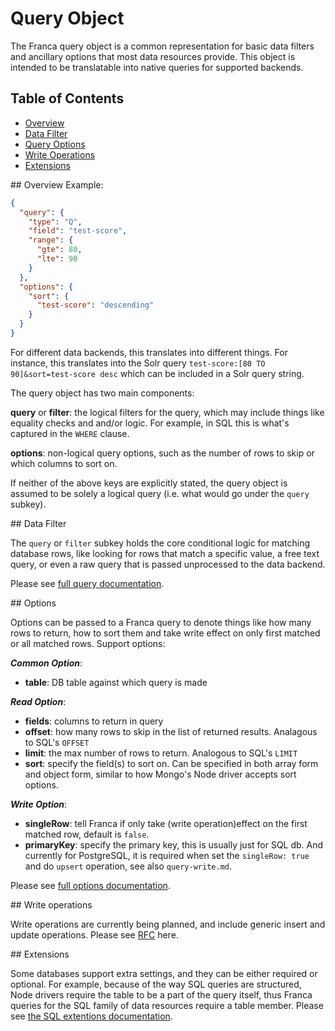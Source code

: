 # Query Object

The Franca query object is a common representation for basic data filters and ancillary options that most data resources provide. This object is intended to be translatable into native queries for supported backends.

## Table of Contents
* [Overview](#overview)
* [Data Filter](#query)
* [Query Options](#options)
* [Write Operations](#write)
* [Extensions](#extensions)

<a name="overview"/>
## Overview
Example:

```json
{
  "query": {
    "type": "Q",
    "field": "test-score",
    "range": {
      "gte": 80,
      "lte": 90
    }
  },
  "options": {
    "sort": {
      "test-score": "descending"
    }
  }
}
```

For different data backends, this translates into different things. For instance, this translates into the Solr query ```test-score:[80 TO 90]&sort=test-score desc``` which can be included in a Solr query string.

The query object has two main components:

**query** or **filter**: the logical filters for the query, which may include things like equality checks and and/or logic. For example, in SQL this is what's captured in the ```WHERE``` clause.

**options**: non-logical query options, such as the number of rows to skip or which columns to sort on.

If neither of the above keys are explicitly stated, the query object is assumed to be solely a logical query (i.e. what would go under the ```query``` subkey).

<a name="query"/>
## Data Filter

The ```query``` or ```filter``` subkey holds the core conditional logic for matching database rows, like looking for rows that match a specific value, a free text query, or even a raw query that is passed unprocessed to the data backend.

Please see [full query documentation](https://github.com/chenguo/franca-js/blob/master/docs/query-query.md).

<a name="options"/>
## Options

Options can be passed to a Franca query to denote things like how many rows to return, how to sort them and take write effect on only first matched or all matched rows. Support options:

***Common Option***:

* **table**: DB table against which query is made

***Read Option***:

* **fields**: columns to return in query
* **offset**: how many rows to skip in the list of returned results. Analagous to SQL's ```OFFSET```
* **limit**: the max number of rows to return. Analogous to SQL's ```LIMIT```
* **sort**: specify the field(s) to sort on. Can be specified in both array form and object form, similar to how Mongo's Node driver accepts sort options.

***Write Option***:

* **singleRow**: tell Franca if only take (write operation)effect on the first matched row, default is `false`.
* **primaryKey**: specify the primary key, this is usually just for SQL db. And currently for PostgreSQL, it is required when set the `singleRow: true` and do `upsert` operation, see also `query-write.md`.


Please see [full options documentation](https://github.com/chenguo/franca-js/blob/master/docs/query-options.md).

<a name="write"/>
## Write operations

Write operations are currently being planned, and include generic insert and update operations. Please see [RFC](https://github.com/chenguo/franca-js/blob/master/docs/query-insert.md) here.

<a name="extensions"/>
## Extensions

Some databases support extra settings, and they can be either required or optional. For example, because of the way SQL queries are structured, Node drivers require the table to be a part of the query itself, thus Franca queries for the SQL family of data resources require a table member. Please see [the SQL extentions documentation](https://github.com/chenguo/franca-js/blob/master/docs/query-sql.md).
